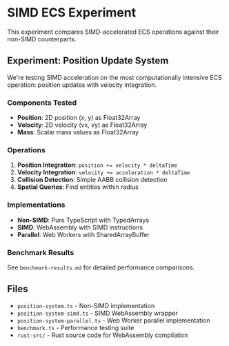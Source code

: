 # SIMD ECS Experiment

This experiment compares SIMD-accelerated ECS operations against their non-SIMD counterparts.

## Experiment: Position Update System

We're testing SIMD acceleration on the most computationally intensive ECS operation: position updates with velocity integration.

### Components Tested

- **Position**: 2D position (x, y) as Float32Array
- **Velocity**: 2D velocity (vx, vy) as Float32Array
- **Mass**: Scalar mass values as Float32Array

### Operations

1. **Position Integration**: `position += velocity * deltaTime`
2. **Velocity Integration**: `velocity += acceleration * deltaTime`
3. **Collision Detection**: Simple AABB collision detection
4. **Spatial Queries**: Find entities within radius

### Implementations

- **Non-SIMD**: Pure TypeScript with TypedArrays
- **SIMD**: WebAssembly with SIMD instructions
- **Parallel**: Web Workers with SharedArrayBuffer

### Benchmark Results

See `benchmark-results.md` for detailed performance comparisons.

## Files

- `position-system.ts` - Non-SIMD implementation
- `position-system-simd.ts` - SIMD WebAssembly wrapper
- `position-system-parallel.ts` - Web Worker parallel implementation
- `benchmark.ts` - Performance testing suite
- `rust-src/` - Rust source code for WebAssembly compilation
